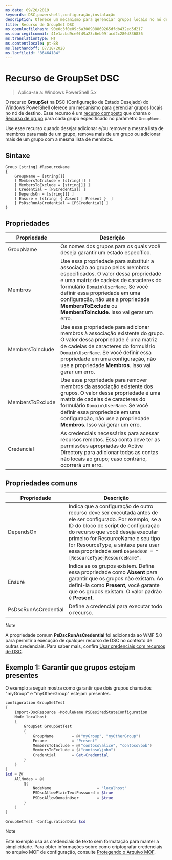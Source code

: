 ```yaml
---
ms.date: 09/20/2019
keywords: DSC,powershell,configuração,instalação
description: Oferece um mecanismo para gerenciar grupos locais no nó de destino.
title: Recurso de GroupSet DSC
ms.openlocfilehash: 90e0c3f0e09c6a300988869265dfdb432ed5d217
ms.sourcegitcommit: 41e1acbd9ce0f49a23c6eb99facd2c280d836836
ms.translationtype: HT
ms.contentlocale: pt-BR
ms.lasthandoff: 07/18/2020
ms.locfileid: "86464184"
---
```

# <a name="dsc-groupset-resource"></a>Recurso de GroupSet DSC

> Aplica-se a: Windows PowerShell 5.x

O recurso **GroupSet** na DSC (Configuração de Estado Desejado) do Windows PowerShell oferece um mecanismo para gerenciar grupos locais no nó de destino. Esse recurso é um [recurso composto](../../../resources/authoringResourceComposite.md) que chama o [Recurso de grupo](groupResource.md) para cada grupo especificado no parâmetro `GroupName`.

Use esse recurso quando desejar adicionar e/ou remover a mesma lista de membros para mais de um grupo, remova mais de um grupo ou adicionar mais de um grupo com a mesma lista de membros.

## <a name="syntax"></a>Sintaxe

```Syntax
Group [string] #ResourceName
{
    GroupName = [string[]]
    [ MembersToInclude = [string[]] ]
    [ MembersToExclude = [string[]] ]
    [ Credential = [PSCredential] ]
    [ DependsOn = [string[]] ]
    [ Ensure = [string] { Absent | Present }  ]
    [ PsDscRunAsCredential = [PSCredential] ]
}
```

## <a name="properties"></a>Propriedades

|Propriedade |Descrição |
|---|---|
|GroupName |Os nomes dos grupos para os quais você deseja garantir um estado específico. |
|Membros |Use essa propriedade para substituir a associação ao grupo pelos membros especificados. O valor dessa propriedade é uma matriz de cadeias de caracteres do formulário `Domain\UserName`. Se você definir essa propriedade em uma configuração, não use a propriedade **MembersToExclude** ou **MembersToInclude**. Isso vai gerar um erro. |
|MembersToInclude |Use essa propriedade para adicionar membros à associação existente do grupo. O valor dessa propriedade é uma matriz de cadeias de caracteres do formulário `Domain\UserName`. Se você definir essa propriedade em uma configuração, não use a propriedade **Membros**. Isso vai gerar um erro. |
|MembersToExclude |Use essa propriedade para remover membros da associação existente dos grupos. O valor dessa propriedade é uma matriz de cadeias de caracteres do formulário `Domain\UserName`. Se você definir essa propriedade em uma configuração, não use a propriedade **Membros**. Isso vai gerar um erro. |
|Credencial |As credenciais necessárias para acessar recursos remotos. Essa conta deve ter as permissões apropriadas do Active Directory para adicionar todas as contas não locais ao grupo; caso contrário, ocorrerá um erro. |

## <a name="common-properties"></a>Propriedades comuns

|Propriedade |Descrição |
|---|---|
|DependsOn |Indica que a configuração de outro recurso deve ser executada antes de ele ser configurado. Por exemplo, se a ID do bloco de script de configuração do recurso que você deseja executar primeiro for ResourceName e seu tipo for ResourceType, a sintaxe para usar essa propriedade será `DependsOn = "[ResourceType]ResourceName"`. |
|Ensure |Indica se os grupos existem. Defina essa propriedade como **Absent** para garantir que os grupos não existam. Ao defini-la como **Present**, você garante que os grupos existam. O valor padrão é **Present**. |
|PsDscRunAsCredential |Define a credencial para executar todo o recurso. |

> [!NOTE]
> A propriedade comum **PsDscRunAsCredential** foi adicionada ao WMF 5.0 para permitir a execução de qualquer recurso de DSC no contexto de outras credenciais. Para saber mais, confira [Usar credenciais com recursos de DSC](../../../configurations/runasuser.md).

## <a name="example-1-ensuring-groups-are-present"></a>Exemplo 1: Garantir que grupos estejam presentes

O exemplo a seguir mostra como garantir que dois grupos chamados "myGroup" e "myOtherGroup" estejam presentes.

```powershell
configuration GroupSetTest
{
    Import-DscResource -ModuleName PSDesiredStateConfiguration
    Node localhost
    {
        GroupSet GroupSetTest
        {
            GroupName        = @("myGroup", "myOtherGroup")
            Ensure           = "Present"
            MembersToInclude = @("contoso\alice", "contoso\bob")
            MembersToExclude = $("contoso\john")
            Credential       = Get-Credential
        }
    }
}
$cd = @{
    AllNodes = @(
        @{
            NodeName                    = 'localhost'
            PSDscAllowPlainTextPassword = $true
            PSDscAllowDomainUser        = $true
        }
    )
}

GroupSetTest -ConfigurationData $cd
```

> [!NOTE]
> Este exemplo usa as credenciais de texto sem formatação para manter a simplicidade. Para obter informações sobre como criptografar credenciais no arquivo MOF de configuração, consulte [Protegendo o Arquivo MOF](../../../pull-server/secureMOF.md).
